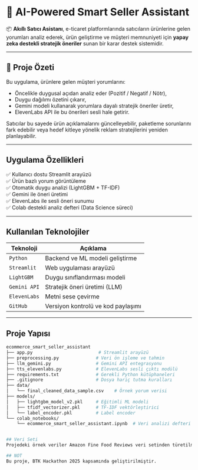 # 🤖 AI-Powered Smart Seller Assistant

📦 **Akıllı Satıcı Asistanı**, e-ticaret platformlarında satıcıların ürünlerine gelen yorumları analiz ederek, ürün geliştirme ve müşteri memnuniyeti için **yapay zeka destekli stratejik öneriler** sunan bir karar destek sistemidir.

---

## 📌 Proje Özeti

Bu uygulama, ürünlere gelen müşteri yorumlarını:

- Öncelikle duygusal açıdan analiz eder (Pozitif / Negatif / Nötr),
- Duygu dağılımı özetini çıkarır,
- Gemini modeli kullanarak yorumlara dayalı stratejik öneriler üretir,
- ElevenLabs API ile bu önerileri sesli hale getirir.

Satıcılar bu sayede ürün açıklamalarını güncelleyebilir, paketleme sorunlarını fark edebilir veya hedef kitleye yönelik reklam stratejilerini yeniden planlayabilir.

---

## Uygulama Özellikleri

✅ Kullanıcı dostu Streamlit arayüzü  
✅ Ürün bazlı yorum görüntüleme  
✅ Otomatik duygu analizi (LightGBM + TF-IDF)  
✅ Gemini ile öneri üretimi  
✅ ElevenLabs ile sesli öneri sunumu  
✅ Colab destekli analiz defteri (Data Science süreci)

---

## Kullanılan Teknolojiler

| Teknoloji       | Açıklama                                      |
|----------------|-----------------------------------------------|
| `Python`        | Backend ve ML modeli geliştirme               |
| `Streamlit`     | Web uygulaması arayüzü                        |
| `LightGBM`      | Duygu sınıflandırması modeli                  |
| `Gemini API`    | Stratejik öneri üretimi (LLM)                 |
| `ElevenLabs`    | Metni sese çevirme                            |
| `GitHub`        | Versiyon kontrolü ve kod paylaşımı            |

---

## Proje Yapısı

```bash
ecommerce_smart_seller_assistant
├── app.py                         # Streamlit arayüzü
├── preprocessing.py              # Veri ön işleme ve tahmin
├── llm_gemini.py                 # Gemini API entegrasyonu
├── tts_elevenlabs.py             # ElevenLabs sesli çıktı modülü
├── requirements.txt              # Gerekli Python kütüphaneleri
├── .gitignore                    # Dosya hariç tutma kuralları
├── data/
│   └── final_cleaned_data_sample.csv    # Örnek yorum verisi
├── models/
│   ├── lightgbm_model_v2.pkl     # Eğitimli ML modeli
│   ├── tfidf_vectorizer.pkl      # TF-IDF vektörleştirici
│   └── label_encoder.pkl         # Label encoder
└── colab_notebooks/
    └── ecommerce_smart_seller_assistant.ipynb  # Veri analizi defteri


## Veri Seti
Projedeki örnek veriler Amazon Fine Food Reviews veri setinden türetilmiştir. Gerçek uygulamada daha büyük ve özel veri setleriyle uyumlu şekilde çalışabilir.

## NOT
Bu proje, BTK Hackathon 2025 kapsamında geliştirilmiştir.


